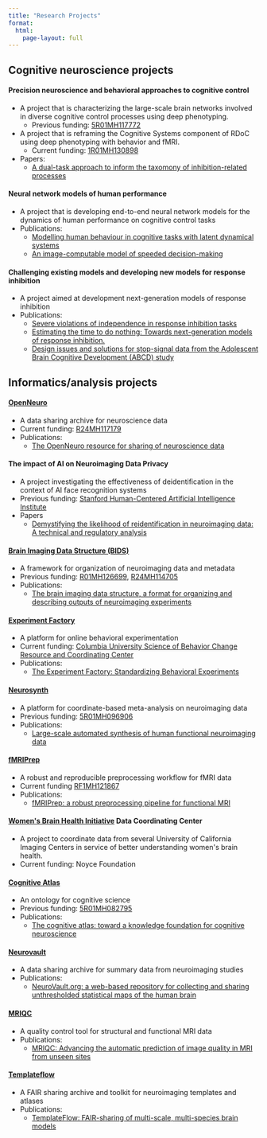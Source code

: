 ```yaml
---
title: "Research Projects"
format:
  html:
    page-layout: full
---
```


## Cognitive neuroscience projects

#### Precision neuroscience and behavioral approaches to cognitive control
- A project that is characterizing the large-scale brain networks involved in diverse cognitive control processes using deep phenotyping.
  - Previous funding: [5R01MH117772](https://reporter.nih.gov/project-details/10398085)
- A project that is reframing the Cognitive Systems component of RDoC using deep phenotyping with behavior and fMRI.
  - Current funding: [1R01MH130898](https://reporter.nih.gov/project-details/10515980)
- Papers:
  - [A dual-task approach to inform the taxomony of inhibition-related processes](https://psycnet.apa.org/record/2023-31463-001) 

#### Neural network models of human performance
- A project that is developing end-to-end neural network models for the dynamics of human performance on cognitive control tasks
- Publications:
  - [Modelling human behaviour in cognitive tasks with latent dynamical systems](https://www.nature.com/articles/s41562-022-01510-8)
  - [An image-computable model of speeded decision-making](https://arxiv.org/abs/2403.16382)

#### Challenging existing models and developing new models for response inhibition
- A project aimed at development next-generation models of response inhibition
- Publications:
  - [Severe violations of independence in response inhibition tasks](https://www.ncbi.nlm.nih.gov/pmc/articles/PMC7968836/)
  - [Estimating the time to do nothing: Towards next-generation models of response inhibition.](https://journals.sagepub.com/doi/10.1177/09637214221121753)
  - [Design issues and solutions for stop-signal data from the Adolescent Brain Cognitive Development (ABCD) study](https://elifesciences.org/articles/60185)


## Informatics/analysis projects

#### [OpenNeuro](http://openneuro.org)
  - A data sharing archive for neuroscience data
  - Current funding: [R24MH117179](https://reporter.nih.gov/project-details/9770947)
  - Publications:
    - [The OpenNeuro resource for sharing of neuroscience data](https://elifesciences.org/articles/71774)

#### The impact of AI on Neuroimaging Data Privacy
  - A project investigating the effectiveness of deidentification in the context of AI face recognition systems
  - Previous funding: [Stanford Human-Centered Artificial Intelligence Institute](https://hai.stanford.edu/seed-grant-recipients-2022)
  - Papers
    - [Demystifying the likelihood of reidentification in neuroimaging data: A technical and regulatory analysis](https://direct.mit.edu/imag/article/doi/10.1162/imag_a_00111/119821/Demystifying-the-likelihood-of-reidentification-in)


#### [Brain Imaging Data Structure (BIDS)](http://bids.neuroimaging.io)
  - A framework for organization of neuroimaging data and metadata
  - Previous funding: [R01MH126699](https://reporter.nih.gov/project-details/10460628), [R24MH114705](https://reporter.nih.gov/project-details/9566304)
  - Publications:
    - [The brain imaging data structure, a format for organizing and describing outputs of neuroimaging experiments](https://www.nature.com/articles/sdata201644)

#### [Experiment Factory](https://www.expfactory.org/)
  - A platform for online behavioral experimentation
  - Current funding: [Columbia University Science of Behavior Change Resource and Coordinating Center](https://reporter.nih.gov/project-details/10478297)
  - Publications:
    - [The Experiment Factory: Standardizing Behavioral Experiments](https://www.ncbi.nlm.nih.gov/pmc/articles/PMC4844768/)

#### [Neurosynth](http://neurosynth.org)
  - A platform for coordinate-based meta-analysis on neuroimaging data
  - Previous funding: [5R01MH096906](https://reporter.nih.gov/project-details/10543105)
  - Publications:
    - [Large-scale automated synthesis of human functional neuroimaging data](https://www.ncbi.nlm.nih.gov/pmc/articles/PMC3146590/)

#### [fMRIPrep](http://fmriprep.org)
  - A robust and reproducible preprocessing workflow for fMRI data
  - Current funding [RF1MH121867](https://reporter.nih.gov/project-details/10513258)
  - Publications:
    - [fMRIPrep: a robust preprocessing pipeline for functional MRI](https://www.nature.com/articles/s41592-018-0235-4)

#### [Women's Brain Health Initiative](https://wbhi.ucsb.edu/) Data Coordinating Center
  - A project to coordinate data from several University of California Imaging Centers in service of better understanding women's brain health.
  - Current funding: Noyce Foundation

#### [Cognitive Atlas](http://cognitiveatlas.org)
  - An ontology for cognitive science
  - Previous funding: [5R01MH082795](https://reporter.nih.gov/project-details/8228112)
  - Publications:
    - [The cognitive atlas: toward a knowledge foundation for cognitive neuroscience](https://www.frontiersin.org/articles/10.3389/fninf.2011.00017/full)

#### [Neurovault](http://neurovault.org)
  - A data sharing archive for summary data from neuroimaging studies
  - Publications:
    - [NeuroVault.org: a web-based repository for collecting and sharing unthresholded statistical maps of the human brain](https://www.frontiersin.org/articles/10.3389/fninf.2015.00008/full)

#### [MRIQC](http://mriqc.org)
  - A quality control tool for structural and functional MRI data
  - Publications:
    - [MRIQC: Advancing the automatic prediction of image quality in MRI from unseen sites](https://journals.plos.org/plosone/article?id=10.1371/journal.pone.0184661)

#### [Templateflow](http://templateflow.org)
  - A FAIR sharing archive and toolkit for neuroimaging templates and atlases
  - Publications:
    - [TemplateFlow: FAIR-sharing of multi-scale, multi-species brain models](https://www.nature.com/articles/s41592-022-01681-2)
